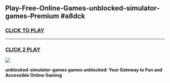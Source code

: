 
## Play-Free-Online-Games-unblocked-simulator-games-Premium #a8dck
<h3>
<a href="https://premium.freeplayer.one?title=unblocked-simulator-games&ref=8M">CLICK TO PLAY</a></h3>
<hr>

<h3>
<a href="https://premium.freeplayer.one?title=unblocked-simulator-games&ref=8M">CLICK 2 PLAY</a>
  
</h3>

<a href="https://premium.freeplayer.one?title=unblocked-simulator-games&ref=8M"><img src="https://clearcache.store/games.png"></a>


**unblocked-simulator-games games unblocked: Your Gateway to Fun and Accessible Online Gaming**

